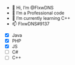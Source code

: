 - 👋 Hi, I’m @FlxwDNS
- 👀 I’m a Professional code
- 🌱 I’m currently learning C++
- 📫 FlxwDNS#9137

- [x] Java
- [x] PHP
- [x] JS
- [ ] C#
- [ ] C++
